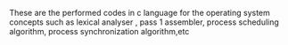 These are the performed codes in c language for the operating system concepts such as lexical analyser , pass 1 assembler, process scheduling algorithm, process synchronization algorithm,etc 
